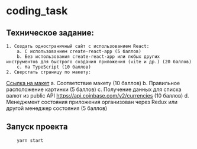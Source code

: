 # coding_task

## Техническое задание:
    1. Создать одностраничный сайт с использованием React:
        a. С использованием create-react-app (5 баллов)
        b. Без использования create-react-app или любых других инструментов для быстрого создания приложения (vite и др.) (20 баллов)
        c. На TypeScript (10 баллов)
    2. Сверстать страницу по макету:
[Ссылка на макет](https://www.figma.com/file/a1qOA6NsJPTC8KhqlUy162/Untitled?type=design&node-id=206%3A52&mode=design&t=TSTtbs3ct5KarXR2-1)
				a. Cоответствие макету (10 баллов)
    		b. Правильное расположение картинки (5 баллов)
    		c. Получение данных для списка валют из public API https://api.coinbase.com/v2/currencies (10 баллов)
    		d. Менеджмент состояния приложения организован через Redux или другой менеджер состояния (5 баллов)

## Запуск проекта

		yarn start